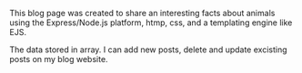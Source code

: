 This blog page was created to share an interesting facts about animals using the Express/Node.js platform, htmp, css, and a templating engine like EJS.

The data stored in array. I can add new posts, delete and update excisting posts on my blog website.